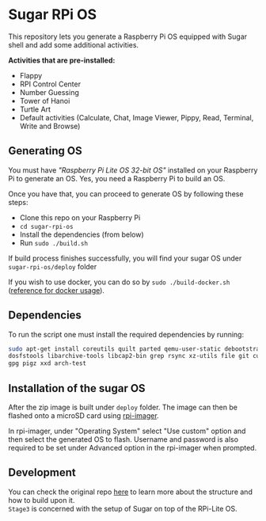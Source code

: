 # Sugar RPi OS

This repository lets you generate a Raspberry Pi OS equipped with Sugar shell and add some additional activities.

**Activities that are pre-installed:**
- Flappy 
- RPI Control Center
- Number Guessing
- Tower of Hanoi
- Turtle Art
- Default activities (Calculate, Chat, Image Viewer, Pippy, Read, Terminal, Write and Browse)


## Generating OS
You must have *"Raspberry Pi Lite OS 32-bit OS"* installed on your Raspberry Pi to generate an OS. Yes, you need a Raspberry Pi to build an OS.

Once you have that, you can proceed to generate OS by following these steps:
- Clone this repo on your Raspberry Pi
- `cd sugar-rpi-os`
- Install the dependencies (from below)
- Run `sudo ./build.sh` 

If build process finishes successfully, you will find your sugar OS under `sugar-rpi-os/deploy` folder

If you wish to use docker, you can do so by `sudo ./build-docker.sh`\
([reference for docker usage](https://github.com/RPi-Distro/pi-gen/#:~:text=for%20finer%20details.-,Docker%20Build,are%20already%20set%20by%20the%20script%20and%20should%20not%20be%20redefined.,-Stage%20Anatomy)).


## Dependencies

To run the script one must install the required dependencies by running:

```bash
sudo apt-get install coreutils quilt parted qemu-user-static debootstrap zerofree zip \
dosfstools libarchive-tools libcap2-bin grep rsync xz-utils file git curl bc \
gpg pigz xxd arch-test
```


## Installation of the sugar OS

After the zip image is built under `deploy` folder. The image can then be flashed onto a microSD card using [rpi-imager](https://www.raspberrypi.com/software). 

In rpi-imager, under "Operating System" select "Use custom" option and then select the generated OS to flash. Username and password is also required to be set under Advanced option in the rpi-imager when prompted.


## Development

You can check the original repo [here](https://github.com/RPi-Distro/pi-gen/) to learn more about the structure and how to build upon it.\
`Stage3` is concerned with the setup of Sugar on top of the RPi-Lite OS.

